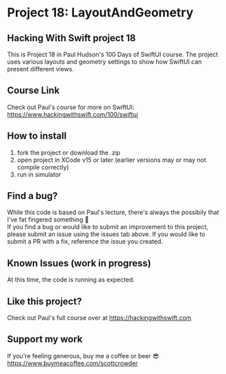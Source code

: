 # Project 18: LayoutAndGeometry

## Hacking With Swift project 18

This is Project 18 in Paul Hudson's 100 Days of SwiftUI course. The project uses various layouts and geometry settings to show how SwiftUI can present different views.

## Course Link

Check out Paul's course for more on SwiftUI: https://www.hackingwithswift.com/100/swiftui

## How to install

1. fork the project or download the .zip
2. open project in XCode v15 or later (earlier versions may or may not compile correctly)
3. run in simulator

## Find a bug?

While this code is based on Paul's lecture, there's always the possibily that I've fat fingered something 😬
<br>If you find a bug or would like to submit an improvement to this project, please submit an issue using the issues tab above. If you would like to submit a PR with a fix, reference the issue you created.

## Known Issues (work in progress)

At this time, the code is running as expected.

## Like this project?

Check out Paul's full course over at https://hackingwithswift.com

## Support my work

If you're feeling generous, buy me a coffee or beer 😎 https://www.buymeacoffee.com/scottcrowder
